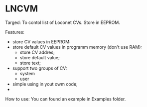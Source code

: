 # LNCVM

Targed:
To contol list of Loconet CVs. Store in EEPROM. 

Features:
- store CV values in EEPROM:
- store default CV values in programm memory (don't use RAM):
    * store CV addres;
    * store default value;
    * store text;
- support two groups of CV:
    * system
    * user
- simple using in yout owm code;
- 

How to use:
You can  found an example in Examples folder. 
